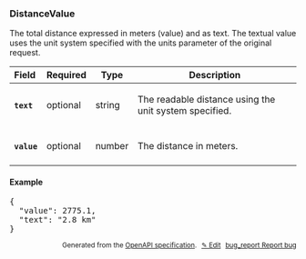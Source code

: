 <!--- This is a generated file, do not edit! -->
<!--- [START woosmap_http_schema_woosmap-platform-api-reference_distancevalue] -->
<h3 class="schema-object" id="Woosmap Platform API Reference_DistanceValue">DistanceValue</h3>

The total distance expressed in meters (value) and as text. The textual value uses the unit system specified with the units parameter of the original request.

| Field                                                                                            | Required | Type   | Description                                                                                                  |
| :----------------------------------------------------------------------------------------------- | -------- | ------ | ------------------------------------------------------------------------------------------------------------ |
| <h4 id="DistanceValue-text" class="add-link schema-object-property-key"><code>text</code></h4>   | optional | string | <div class="nonref-property-description"><p>The readable distance using the unit system specified.</p></div> |
| <h4 id="DistanceValue-value" class="add-link schema-object-property-key"><code>value</code></h4> | optional | number | <div class="nonref-property-description"><p>The distance in meters.</p></div>                                |

<h4 class="schema-object-example" id="Woosmap Platform API Reference_DistanceValue-example">Example</h4>

<pre class="notranslate lang-json prettyprint">{
  "value": 2775.1,
  "text": "2.8 km"
}</pre>

<p style="text-align: right; font-size: smaller;">Generated from the <a data-label="openapi-github" href="https://github.com/woosmap/openapi-specification" title="Woosmap OpenAPI Specification" class="external">OpenAPI specification</a>.
<a data-label="openapi-github-woosmap-http-schema-woosmap-platform-api-reference-distancevalue" data-action="edit" style="margin-left: 5px;" href="https://github.com/woosmap/openapi-specification/blob/main/specification/schemas/Woosmap Platform API Reference_DistanceValue.yml" title="Edit on GitHub">✎ Edit</a>
<a data-label="openapi-github-woosmap-http-schema-woosmap-platform-api-reference-distancevalue" data-action="bug" style="margin-left: 5px;" href="https://github.com/woosmap/openapi-specification/issues/new?assignees=&labels=type%3A+bug%2C+triage+me&template=bug_report.md&title=[schemas] Bug - Woosmap Platform API Reference_DistanceValue" title="File bug for schemas on GitHub"><span class="material-icons">bug_report</span> Report bug</a>
</p>

<!--- [END woosmap_http_schema_woosmap-platform-api-reference_distancevalue] -->
